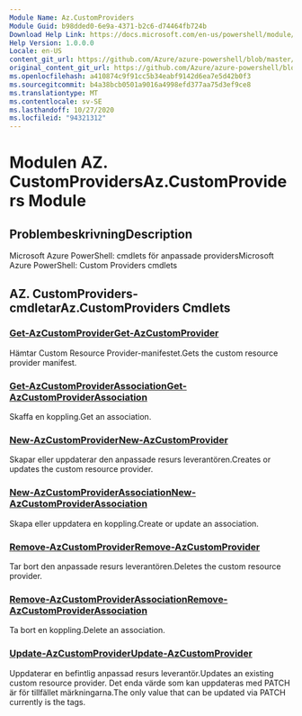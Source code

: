 ```yaml
---
Module Name: Az.CustomProviders
Module Guid: b98dded0-6e9a-4371-b2c6-d74464fb724b
Download Help Link: https://docs.microsoft.com/en-us/powershell/module/az.customproviders
Help Version: 1.0.0.0
Locale: en-US
content_git_url: https://github.com/Azure/azure-powershell/blob/master/src/CustomProviders/help/Az.CustomProviders.md
original_content_git_url: https://github.com/Azure/azure-powershell/blob/master/src/CustomProviders/help/Az.CustomProviders.md
ms.openlocfilehash: a410874c9f91cc5b34eabf9142d6ea7e5d42b0f3
ms.sourcegitcommit: b4a38bcb0501a9016a4998efd377aa75d3ef9ce8
ms.translationtype: MT
ms.contentlocale: sv-SE
ms.lasthandoff: 10/27/2020
ms.locfileid: "94321312"
---
```

# <span data-ttu-id="783d8-101">Modulen AZ. CustomProviders</span><span class="sxs-lookup"><span data-stu-id="783d8-101">Az.CustomProviders Module</span></span>
## <span data-ttu-id="783d8-102">Problembeskrivning</span><span class="sxs-lookup"><span data-stu-id="783d8-102">Description</span></span>
<span data-ttu-id="783d8-103">Microsoft Azure PowerShell: cmdlets för anpassade providers</span><span class="sxs-lookup"><span data-stu-id="783d8-103">Microsoft Azure PowerShell: Custom Providers cmdlets</span></span>

## <span data-ttu-id="783d8-104">AZ. CustomProviders-cmdletar</span><span class="sxs-lookup"><span data-stu-id="783d8-104">Az.CustomProviders Cmdlets</span></span>
### [<span data-ttu-id="783d8-105">Get-AzCustomProvider</span><span class="sxs-lookup"><span data-stu-id="783d8-105">Get-AzCustomProvider</span></span>](Get-AzCustomProvider.md)
<span data-ttu-id="783d8-106">Hämtar Custom Resource Provider-manifestet.</span><span class="sxs-lookup"><span data-stu-id="783d8-106">Gets the custom resource provider manifest.</span></span>

### [<span data-ttu-id="783d8-107">Get-AzCustomProviderAssociation</span><span class="sxs-lookup"><span data-stu-id="783d8-107">Get-AzCustomProviderAssociation</span></span>](Get-AzCustomProviderAssociation.md)
<span data-ttu-id="783d8-108">Skaffa en koppling.</span><span class="sxs-lookup"><span data-stu-id="783d8-108">Get an association.</span></span>

### [<span data-ttu-id="783d8-109">New-AzCustomProvider</span><span class="sxs-lookup"><span data-stu-id="783d8-109">New-AzCustomProvider</span></span>](New-AzCustomProvider.md)
<span data-ttu-id="783d8-110">Skapar eller uppdaterar den anpassade resurs leverantören.</span><span class="sxs-lookup"><span data-stu-id="783d8-110">Creates or updates the custom resource provider.</span></span>

### [<span data-ttu-id="783d8-111">New-AzCustomProviderAssociation</span><span class="sxs-lookup"><span data-stu-id="783d8-111">New-AzCustomProviderAssociation</span></span>](New-AzCustomProviderAssociation.md)
<span data-ttu-id="783d8-112">Skapa eller uppdatera en koppling.</span><span class="sxs-lookup"><span data-stu-id="783d8-112">Create or update an association.</span></span>

### [<span data-ttu-id="783d8-113">Remove-AzCustomProvider</span><span class="sxs-lookup"><span data-stu-id="783d8-113">Remove-AzCustomProvider</span></span>](Remove-AzCustomProvider.md)
<span data-ttu-id="783d8-114">Tar bort den anpassade resurs leverantören.</span><span class="sxs-lookup"><span data-stu-id="783d8-114">Deletes the custom resource provider.</span></span>

### [<span data-ttu-id="783d8-115">Remove-AzCustomProviderAssociation</span><span class="sxs-lookup"><span data-stu-id="783d8-115">Remove-AzCustomProviderAssociation</span></span>](Remove-AzCustomProviderAssociation.md)
<span data-ttu-id="783d8-116">Ta bort en koppling.</span><span class="sxs-lookup"><span data-stu-id="783d8-116">Delete an association.</span></span>

### [<span data-ttu-id="783d8-117">Update-AzCustomProvider</span><span class="sxs-lookup"><span data-stu-id="783d8-117">Update-AzCustomProvider</span></span>](Update-AzCustomProvider.md)
<span data-ttu-id="783d8-118">Uppdaterar en befintlig anpassad resurs leverantör.</span><span class="sxs-lookup"><span data-stu-id="783d8-118">Updates an existing custom resource provider.</span></span>
<span data-ttu-id="783d8-119">Det enda värde som kan uppdateras med PATCH är för tillfället märkningarna.</span><span class="sxs-lookup"><span data-stu-id="783d8-119">The only value that can be updated via PATCH currently is the tags.</span></span>

